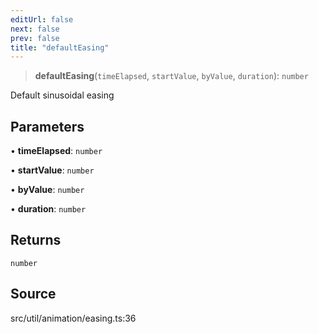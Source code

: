 ```yaml
---
editUrl: false
next: false
prev: false
title: "defaultEasing"
---
```


> **defaultEasing**(`timeElapsed`, `startValue`, `byValue`, `duration`): `number`

Default sinusoidal easing

## Parameters

• **timeElapsed**: `number`

• **startValue**: `number`

• **byValue**: `number`

• **duration**: `number`

## Returns

`number`

## Source

src/util/animation/easing.ts:36
